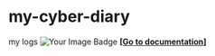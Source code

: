 # my-cyber-diary
my logs
<img src="https://tryhackme-badges.s3.amazonaws.com/blackmoonswidow.png" alt="Your Image Badge" />
**[[Go to documentation](https://madhava-mng.github.io/my-cyber-diary/)]**
